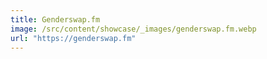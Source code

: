 ```yaml
---
title: Genderswap.fm
image: /src/content/showcase/_images/genderswap.fm.webp
url: "https://genderswap.fm"
---
```

